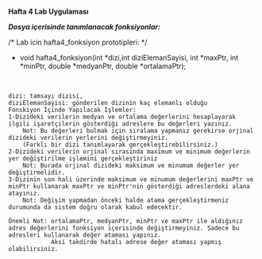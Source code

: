 **Hafta 4 Lab Uygulaması** 

***Dosya içerisinde tanımlanacak fonksiyonlar:*** 

/*  Lab icin hafta4_fonksiyon prototipleri: */

- void hafta4_fonksiyon(int *dizi,int diziElemanSayisi, int *maxPtr, int *minPtr, double *medyanPtr, double *ortalamaPtr);
<br>


    dizi: tamsayı dizisi, 
    diziElemanSayisi: gönderilen dizinin kaç elemanlı olduğu
    Fonskiyon İçinde Yapılacak İşlemler:
    1-Dizideki verilerin medyan ve ortalama değerlerini hesaplayarak ilgili işaretçilerin gösterdiği adreslere bu değerleri yazınız.
        Not: Bu değerleri bulmak için sıralama yapmanız gerekirse orjinal dizideki verilerin yerlerini değiştirmeyiniz.
        (Farklı bir dizi tanımlayarak gerçekleştirebilirsiniz.)
    2-Dizideki verilerin orjinal sırasında maximum ve minimum değerlerin yer değiştirilme işlemini gerçekleştiriniz
        Not: Burada orjinal dizideki maksimum ve minumum değerler yer değiştirmelidir.
    3-Dizinin son hali üzerinde maksimum ve minumum değerlerini maxPtr ve minPtr kullanarak maxPtr ve minPtr'nin gösterdiği adreslerdeki alana atayınız.
        Not: Değişim yapmadan önceki halde atama gerçekleştirmeniz durumunda da sistem doğru olarak kabul edecektir.
    
    Önemli Not: ortalamaPtr, medyanPtr, minPtr ve maxPtr ile aldığınız adres değerlerini fonksiyon içerisinde değiştirmeyiniz. Sadece bu adresleri kullanarak değer ataması yapınız.
                Aksi takdirde hatalı adrese değer ataması yapmış olabilirsiniz.
                
<br>




    
